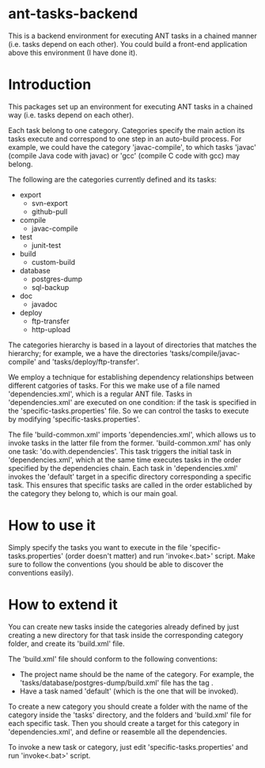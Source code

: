 ant-tasks-backend
=================

This is a backend environment for executing ANT tasks in a chained manner (i.e. tasks depend on each other). You could build a front-end application above this environment (I have done it).

Introduction
============

This packages set up an environment for executing ANT tasks in a chained way (i.e. tasks depend on each other).

Each task belong to one category. Categories specify the main action its tasks execute and correspond to one step in an auto-build process. For example, we could have the category 'javac-compile', to which tasks 'javac' (compile Java code with javac) or 'gcc' (compile C code with gcc) may belong.

The following are the categories currently defined and its tasks:
* export
  	* svn-export
	* github-pull
* compile
	* javac-compile
* test
	* junit-test
* build
	* custom-build
* database
	* postgres-dump
	* sql-backup
* doc
	* javadoc
* deploy
	* ftp-transfer
	* http-upload
	
The categories hierarchy is based in a layout of directories that matches the hierarchy; for example, we a have the directories 'tasks/compile/javac-compile' and 'tasks/deploy/ftp-transfer'.

We employ a technique for establishing dependency relationships between different catgories of tasks. For this we make use of a file named 'dependencies.xml', which is a regular ANT file. Tasks in 'dependencies.xml' are executed on one condition: if the task is specified in the 'specific-tasks.properties' file. So we can control the tasks to execute by modifying 'specific-tasks.properties'.

The file 'build-common.xml' imports 'dependencies.xml', which allows us to invoke tasks in the latter file from the former. 'build-common.xml' has only one task: 'do.with.dependencies'. This task triggers the initial task in 'dependencies.xml', which at the same time executes tasks in the order specified by the dependencies chain. Each task in 'dependencies.xml' invokes the 'default' target in a specific directory corresponding a specific task. This ensures that specific tasks are called in the order establiched by the category they belong to, which is our main goal.

How to use it
=============

Simply specify the tasks you want to execute in the file 'specific-tasks.properties' (order doesn't matter) and run 'invoke<.bat>' script. Make sure to follow the conventions (you should be able to discover the conventions easily).

How to extend it
================

You can create new tasks inside the categories already defined by just creating a new directory for that task inside the corresponding category folder, and create its 'build.xml' file.

The 'build.xml' file should conform to the following conventions:
* The project name should be the name of the category. For example, the 'tasks/database/postgres-dump/build.xml' file has the tag <project name="database" default="default">.
* Have a task named 'default' (which is the one that will be invoked).

To create a new category you should create a folder with the name of the category inside the 'tasks' directory, and the folders and 'build.xml' file for each specific task. Then you should create a target for this category in 'dependencies.xml', and define or reasemble all the dependencies.

To invoke a new task or category, just edit 'specific-tasks.properties' and run 'invoke<.bat>' script.
